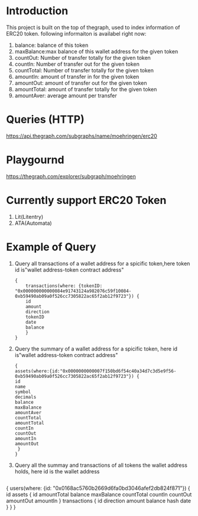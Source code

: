 # Introduction
This project is built on the top of thegraph, used to index information of ERC20 token. 
following informaiton is availabel right now: 

1. balance: balance of this token
2. maxBalance:max balance of this wallet address for the given token
3. countOut: Number of transfer totally for the given token
4. countIn: Number of transfer out for the given token
5. countTotal: Number of transfer totally for the given token
6. amountIn: amount of transfer in for the given token
7. amountOut: amount of transfer out for the given token
8. amountTotal: amount of transfer totally for the given token
9. amountAver: average amount per transfer


# Queries (HTTP)
https://api.thegraph.com/subgraphs/name/moehringen/erc20

# Playgournd 
https://thegraph.com/explorer/subgraph/moehringen

# Currently support ERC20 Token
1. Lit(Litentry)
2. ATA(Automata)

# Example of Query
1. Query all transactions of a wallet address for a spicific token,here token id is"wallet address-token contract address"
    ```
    {
        transactions(where: {tokenID: "0x000000000000084e91743124a982076c59f10084-0xb59490ab09a0f526cc7305822ac65f2ab12f9723"}) {
        id
        amount
        direction
        tokenID
        date
        balance
        }
    }
    ```

2. Query the summary of a wallet address for a spicific token, here  id is"wallet address-token contract address"
    ```
    {
    assets(where:{id:"0x0000000000007f150bd6f54c40a34d7c3d5e9f56-0xb59490ab09a0f526cc7305822ac65f2ab12f9723"}) {
    id
    name
    symbol
    decimals
    balance
    maxBalance
    amountAver
    countTotal
    amountTotal
    countIn
    countOut
    amountIn
    amountOut
     }
    }
    ```

3. Query all the summay and transactions of all tokens the wallet address holds, here id is the wallet address
   ```  
{
  users(where: {id: "0x0168ac5760b2669d6fa0bd3046afef2db824f871"}) {
    id
    assets {
      id
      amountTotal
      balance
      maxBalance
      countTotal
      countIn
      countOut
      amountOut
      amountIn
    }
    transactions {
      id
      direction
      amount
      balance
      hash
      date
    }
  }
}
```
